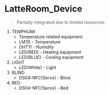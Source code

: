 # LatteRoom_Device

> Partially integrated due to limited resources.

1. TEMPHUMI
   - Temperature related equipment.
   - LM35 - Temperature
   - DHT11 - Humidity
   - LED(RED) - Heating equipment
   - LED(BLUE) - Cooling equipment
2. LIGHT
   - LED(White) - Light
3. BLIND
   - DS04-NFC(Servo) - Blind
4. BED
   - DS04-NFC(Servo) - Bed